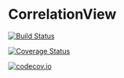 # CorrelationView

[![Build Status](https://travis-ci.org/joshday/CorrelationView.jl.svg?branch=master)](https://travis-ci.org/joshday/CorrelationView.jl)

[![Coverage Status](https://coveralls.io/repos/joshday/CorrelationView.jl/badge.svg?branch=master&service=github)](https://coveralls.io/github/joshday/CorrelationView.jl?branch=master)

[![codecov.io](http://codecov.io/github/joshday/CorrelationView.jl/coverage.svg?branch=master)](http://codecov.io/github/joshday/CorrelationView.jl?branch=master)
